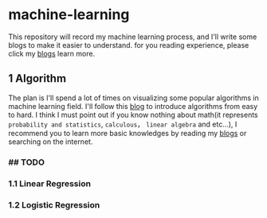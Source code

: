 # machine-learning

This repository will record my machine learning process, and I'll write some blogs to make it easier to understand. for you reading experience, please click my [blogs](http://fitzeng.org/) learn more.

## 1 Algorithm
The plan is I'll spend a lot of times on visualizing some popular algorithms in machine learning field. I'll follow this [blog](https://juejin.im/post/5a66b9e16fb9a01caa20ab8d) to introduce algorithms from easy to hard. I think I must point out if you know nothing about math(it represents `probability and statistics`, `calculous`， `linear algebra` and etc...), I recommend you to learn more basic knowledges by reading my [blogs](http://fitzeng.org/) or searching on the internet.


### ## TODO

### 1.1 Linear Regression

### 1.2 Logistic Regression